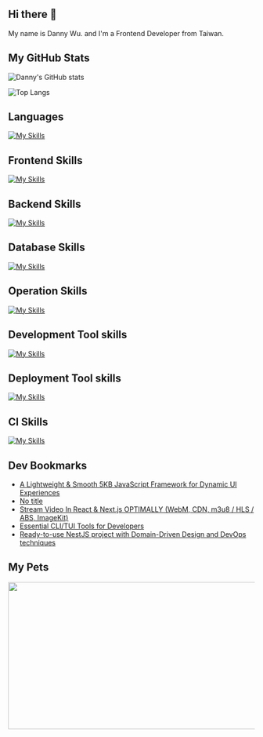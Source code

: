 
## Hi there 👋
My name is Danny Wu. and I'm a Frontend Developer from Taiwan.

## My GitHub Stats
![Danny's GitHub stats](https://github-readme-stats.vercel.app/api?username=danny101201&show_icons=true&count_private=true&theme=react)

![Top Langs](https://github-readme-stats.vercel.app/api/top-langs/?username=danny101201&layout=compact&theme=react)


## Languages
[![My Skills](https://skillicons.dev/icons?i=js,html,css,ts,react,nodejs)](https://skillicons.dev)

## Frontend Skills

[![My Skills](https://skillicons.dev/icons?i=react,materialui,tailwind,sass,bootstrap,redux,vite,nextjs)](https://skillicons.dev)

## Backend Skills

[![My Skills](https://skillicons.dev/icons?i=express,nodejs,graphql,nestjs)](https://skillicons.dev)

## Database Skills

[![My Skills](https://skillicons.dev/icons?i=mongodb,redis,mysql,postgres,prisma)](https://skillicons.dev)

## Operation Skills

[![My Skills](https://skillicons.dev/icons?i=docker,git,githubactions,linux,vim,nginx)](https://skillicons.dev)

## Development Tool skills

[![My Skills](https://skillicons.dev/icons?i=github,git,vscode,webpack)](https://skillicons.dev)

## Deployment Tool skills

[![My Skills](https://skillicons.dev/icons?i=vercel,netlify)](https://skillicons.dev)


## CI Skills

[![My Skills](https://skillicons.dev/icons?i=gitlab)](https://skillicons.dev)


## Dev Bookmarks
<!-- daily.dev BOOKMARKS:START -->
- [A Lightweight &amp; Smooth 5KB JavaScript Framework for Dynamic UI Experiences](https://app.daily.dev/posts/80XEtIBPh?utm_source=rss&utm_medium=bookmarks&utm_campaign=NRtczkLiNqtGyKkglwy1k)
- [No title](https://app.daily.dev/posts/4mzLiDTXI?utm_source=rss&utm_medium=bookmarks&utm_campaign=NRtczkLiNqtGyKkglwy1k)
- [Stream Video In React &amp; Next.js OPTIMALLY &lpar;WebM, CDN, m3u8 / HLS / ABS, ImageKit&rpar;](https://app.daily.dev/posts/O7CPquTBr?utm_source=rss&utm_medium=bookmarks&utm_campaign=NRtczkLiNqtGyKkglwy1k)
- [Essential CLI/TUI Tools for Developers](https://app.daily.dev/posts/LM7Dks3lZ?utm_source=rss&utm_medium=bookmarks&utm_campaign=NRtczkLiNqtGyKkglwy1k)
- [Ready-to-use NestJS project with Domain-Driven Design and DevOps techniques](https://app.daily.dev/posts/MxpLxDTF2?utm_source=rss&utm_medium=bookmarks&utm_campaign=NRtczkLiNqtGyKkglwy1k)
<!-- daily.dev BOOKMARKS:END -->

## My Pets

<a href="https://github.com/devxb/gitanimals">
<img
  src="https://render.gitanimals.org/farms/Danny101201"
  width="600"
  height="300"
/>
</a>
